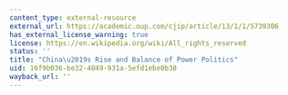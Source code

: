 ```yaml
---
content_type: external-resource
external_url: https://academic.oup.com/cjip/article/13/1/1/5739306
has_external_license_warning: true
license: https://en.wikipedia.org/wiki/All_rights_reserved
status: ''
title: "China\u2019s Rise and Balance of Power Politics"
uid: 16f9b036-be32-4049-931a-5efd1ebe0b38
wayback_url: ''
---
```

